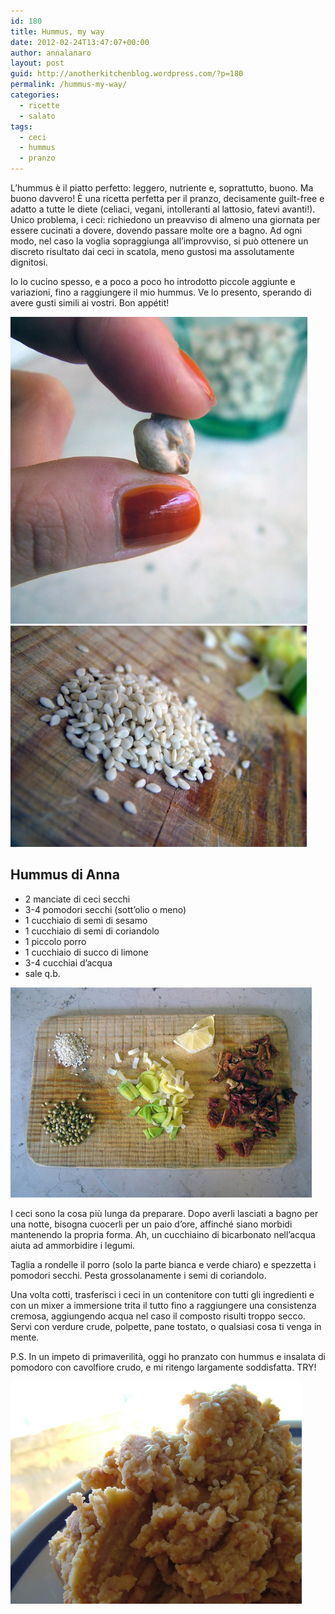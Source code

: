 ```yaml
---
id: 180
title: Hummus, my way
date: 2012-02-24T13:47:07+00:00
author: annalanaro
layout: post
guid: http://anotherkitchenblog.wordpress.com/?p=180
permalink: /hummus-my-way/
categories:
  - ricette
  - salato
tags:
  - ceci
  - hummus
  - pranzo
---
```

L&#8217;hummus è il piatto perfetto: leggero, nutriente e, soprattutto, buono. Ma buono davvero! È una ricetta perfetta per il pranzo, decisamente guilt-free e adatto a tutte le diete (celiaci, vegani, intolleranti al lattosio, fatevi avanti!). Unico problema, i ceci: richiedono un preavviso di almeno una giornata per essere cucinati a dovere, dovendo passare molte ore a bagno. Ad ogni modo, nel caso la voglia sopraggiunga all&#8217;improvviso, si può ottenere un discreto risultato dai ceci in scatola, meno gustosi ma assolutamente dignitosi.

Io lo cucino spesso, e a poco a poco ho introdotto piccole aggiunte e variazioni, fino a raggiungere il mio hummus. Ve lo presento, sperando di avere gusti simili ai vostri. Bon appétit!

<img title="chickpea" src="/wp-content/uploads/2012/02/chickpea.jpg" alt="ceci" width="475" height="491" />

<img title="sesame_seeds" src="/wp-content/uploads/2012/02/sesame_seeds.jpg" alt="semi di sesamo" width="474" height="354" />

## Hummus di Anna

* 2 manciate di ceci secchi
* 3-4 pomodori secchi (sott&#8217;olio o meno)
* 1 cucchiaio di semi di sesamo
* 1 cucchiaio di semi di coriandolo
* 1 piccolo porro
* 1 cucchiaio di succo di limone
* 3-4 cucchiai d&#8217;acqua
* sale q.b.

<img title="ingredients" src="/wp-content/uploads/2012/02/ingredients1.jpg" alt="ingredienti hummus" width="482" height="336" />

I ceci sono la cosa più lunga da preparare. Dopo averli lasciati a bagno per una notte, bisogna cuocerli per un paio d&#8217;ore, affinché siano morbidi mantenendo la propria forma. Ah, un cucchiaino di bicarbonato nell&#8217;acqua aiuta ad ammorbidire i legumi.

Taglia a rondelle il porro (solo la parte bianca e verde chiaro) e spezzetta i pomodori secchi. Pesta grossolanamente i semi di coriandolo.

Una volta cotti, trasferisci i ceci in un contenitore con tutti gli ingredienti e con un mixer a immersione trita il tutto fino a raggiungere una consistenza cremosa, aggiungendo acqua nel caso il composto risulti troppo secco. Servi con verdure crude, polpette, pane tostato, o qualsiasi cosa ti venga in mente.

P.S. In un impeto di primaverilità, oggi ho pranzato con hummus e insalata di pomodoro con cavolfiore crudo, e mi ritengo largamente soddisfatta. TRY!

<img title="hummus" src="/wp-content/uploads/2012/02/hummus.jpg" alt="hummus" width="466" height="356" />